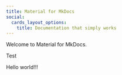 ```yaml
---
title: Material for MkDocs
social:
  cards_layout_options:
    title: Documentation that simply works
---
```


Welcome to Material for MkDocs.

Test



Hello world!!!
